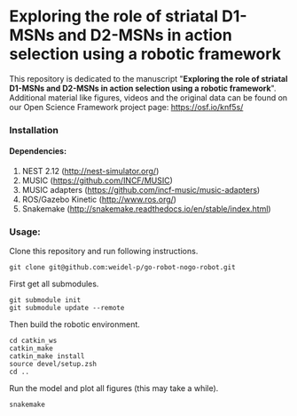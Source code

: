# Exploring the role of striatal D1-MSNs and D2-MSNs in action selection using a robotic framework
This repository is dedicated to the manuscript "**Exploring the role of striatal D1-MSNs and D2-MSNs in action selection using a robotic framework**". Additional material like figures, videos and the original data can be found on our Open Science Framework project page: https://osf.io/knf5s/ 

### Installation

#### Dependencies:

1. NEST 2.12 (http://nest-simulator.org/)
2. MUSIC (https://github.com/INCF/MUSIC)
3. MUSIC adapters (https://github.com/incf-music/music-adapters)
4. ROS/Gazebo Kinetic (http://www.ros.org/)
5. Snakemake (http://snakemake.readthedocs.io/en/stable/index.html)

### Usage:

Clone this repository and run following instructions.
```
git clone git@github.com:weidel-p/go-robot-nogo-robot.git
```

First get all submodules.
```
git submodule init
git submodule update --remote
```

Then build the robotic environment.
```
cd catkin_ws
catkin_make
catkin_make install
source devel/setup.zsh
cd ..
```

Run the model and plot all figures (this may take a while).
```
snakemake
```





